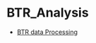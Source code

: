 # BTR_Analysis

- [BTR data Processing](https://Mlolita26/BTR_Analysis/blob/main/0_Processing.html)
